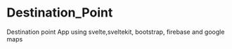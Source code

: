# Destination_Point
Destination point App using svelte,sveltekit, bootstrap, firebase and google maps
